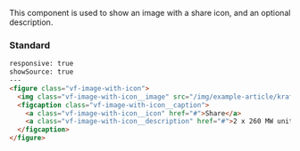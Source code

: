 This component is used to show an image with a share icon, and an optional description.
### Standard
```html
responsive: true
showSource: true
---
<figure class="vf-image-with-icon">
  <img class="vf-image-with-icon__image" src="/img/example-article/kraftverk.jpg" alt="Example image" />
  <figcaption class="vf-image-with-icon__caption">
    <a class="vf-image-with-icon__icon" href="#">Share</a>
    <a class="vf-image-with-icon__description" href="#">2 x 260 MW units</a>
  </figcaption>
</figure>
```

